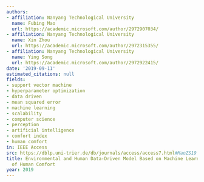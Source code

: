 ```yaml
---
authors:
- affiliation: Nanyang Technological University
  name: Fubing Mao
  url: https://academic.microsoft.com/author/2972907034/
- affiliation: Nanyang Technological University
  name: Xin Zhou
  url: https://academic.microsoft.com/author/2972315355/
- affiliation: Nanyang Technological University
  name: Ying Song
  url: https://academic.microsoft.com/author/2972922415/
date: '2019-09-11'
estimated_citations: null
fields:
- support vector machine
- hyperparameter optimization
- data driven
- mean squared error
- machine learning
- scalability
- computer science
- perception
- artificial intelligence
- comfort index
- human comfort
in: IEEE Access
src: https://dblp.uni-trier.de/db/journals/access/access7.html#MaoZS19
title: Environmental and Human Data-Driven Model Based on Machine Learning for Prediction
  of Human Comfort
year: 2019
---
```

